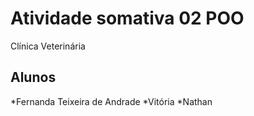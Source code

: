 # Atividade somativa 02 POO
Clínica Veterinária

## Alunos
*Fernanda Teixeira de Andrade
*Vitória
*Nathan